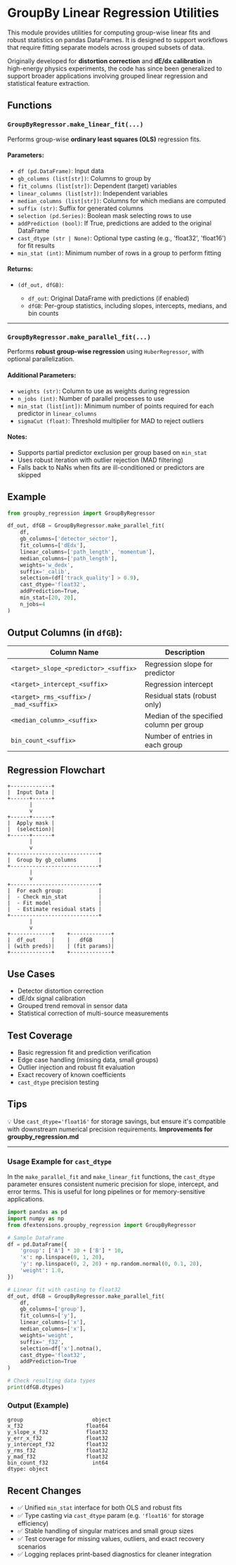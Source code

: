 # GroupBy Linear Regression Utilities

This module provides utilities for computing group-wise linear fits and robust statistics on pandas DataFrames. It is designed to support workflows that require fitting separate models across grouped subsets of data.

Originally developed for **distortion correction** and **dE/dx calibration** in high-energy physics experiments, the code has since been generalized to support broader applications involving grouped linear regression and statistical feature extraction.

## Functions

### `GroupByRegressor.make_linear_fit(...)`

Performs group-wise **ordinary least squares (OLS)** regression fits.

#### Parameters:

* `df (pd.DataFrame)`: Input data
* `gb_columns (list[str])`: Columns to group by
* `fit_columns (list[str])`: Dependent (target) variables
* `linear_columns (list[str])`: Independent variables
* `median_columns (list[str])`: Columns for which medians are computed
* `suffix (str)`: Suffix for generated columns
* `selection (pd.Series)`: Boolean mask selecting rows to use
* `addPrediction (bool)`: If True, predictions are added to the original DataFrame
* `cast_dtype (str | None)`: Optional type casting (e.g., 'float32', 'float16') for fit results
* `min_stat (int)`: Minimum number of rows in a group to perform fitting

#### Returns:

* `(df_out, dfGB)`:

    * `df_out`: Original DataFrame with predictions (if enabled)
    * `dfGB`: Per-group statistics, including slopes, intercepts, medians, and bin counts

---

### `GroupByRegressor.make_parallel_fit(...)`

Performs **robust group-wise regression** using `HuberRegressor`, with optional parallelization.

#### Additional Parameters:

* `weights (str)`: Column to use as weights during regression
* `n_jobs (int)`: Number of parallel processes to use
* `min_stat (list[int])`: Minimum number of points required for each predictor in `linear_columns`
* `sigmaCut (float)`: Threshold multiplier for MAD to reject outliers

#### Notes:

* Supports partial predictor exclusion per group based on `min_stat`
* Uses robust iteration with outlier rejection (MAD filtering)
* Falls back to NaNs when fits are ill-conditioned or predictors are skipped

## Example

```python
from groupby_regression import GroupByRegressor

df_out, dfGB = GroupByRegressor.make_parallel_fit(
    df,
    gb_columns=['detector_sector'],
    fit_columns=['dEdx'],
    linear_columns=['path_length', 'momentum'],
    median_columns=['path_length'],
    weights='w_dedx',
    suffix='_calib',
    selection=(df['track_quality'] > 0.9),
    cast_dtype='float32',
    addPrediction=True,
    min_stat=[20, 20],
    n_jobs=4
)
```

## Output Columns (in `dfGB`):

| Column Name                               | Description                              |
| ----------------------------------------- | ---------------------------------------- |
| `<target>_slope_<predictor>_<suffix>`     | Regression slope for predictor           |
| `<target>_intercept_<suffix>`             | Regression intercept                     |
| `<target>_rms_<suffix>` / `_mad_<suffix>` | Residual stats (robust only)             |
| `<median_column>_<suffix>`                | Median of the specified column per group |
| `bin_count_<suffix>`                      | Number of entries in each group          |

## Regression Flowchart

```text
+-------------+
|  Input Data |
+------+------+
       |
       v
+------+------+
|  Apply mask |
|  (selection)|
+------+------+
       |
       v
+----------------------------+
|  Group by gb_columns       |
+----------------------------+
       |
       v
+----------------------------+
|  For each group:           |
|  - Check min_stat          |
|  - Fit model               |
|  - Estimate residual stats |
+----------------------------+
       |
       v
+-------------+    +-------------+
|  df_out     |    |   dfGB      |
| (with preds)|    | (fit params)|
+-------------+    +-------------+
```

## Use Cases

* Detector distortion correction
* dE/dx signal calibration
* Grouped trend removal in sensor data
* Statistical correction of multi-source measurements

## Test Coverage

* Basic regression fit and prediction verification
* Edge case handling (missing data, small groups)
* Outlier injection and robust fit evaluation
* Exact recovery of known coefficients
* `cast_dtype` precision testing

## Tips

💡 Use `cast_dtype='float16'` for storage savings, but ensure it's compatible with downstream numerical precision requirements.
**Improvements for groupby\_regression.md**

---

### Usage Example for `cast_dtype`

In the `make_parallel_fit` and `make_linear_fit` functions, the `cast_dtype` parameter ensures consistent numeric precision for slope, intercept, and error terms. This is useful for long pipelines or for memory-sensitive applications.

```python
import pandas as pd
import numpy as np
from dfextensions.groupby_regression import GroupByRegressor

# Sample DataFrame
df = pd.DataFrame({
    'group': ['A'] * 10 + ['B'] * 10,
    'x': np.linspace(0, 1, 20),
    'y': np.linspace(0, 2, 20) + np.random.normal(0, 0.1, 20),
    'weight': 1.0,
})

# Linear fit with casting to float32
df_out, dfGB = GroupByRegressor.make_parallel_fit(
    df,
    gb_columns=['group'],
    fit_columns=['y'],
    linear_columns=['x'],
    median_columns=['x'],
    weights='weight',
    suffix='_f32',
    selection=df['x'].notna(),
    cast_dtype='float32',
    addPrediction=True
)

# Check resulting data types
print(dfGB.dtypes)
```

### Output (Example)

```
group                      object
x_f32                    float64
y_slope_x_f32            float32
y_err_x_f32              float32
y_intercept_f32          float32
y_rms_f32                float32
y_mad_f32                float32
bin_count_f32              int64
dtype: object
```



## Recent Changes

* ✅ Unified `min_stat` interface for both OLS and robust fits
* ✅ Type casting via `cast_dtype` param (e.g. `'float16'` for storage efficiency)
* ✅ Stable handling of singular matrices and small group sizes
* ✅ Test coverage for missing values, outliers, and exact recovery scenarios
* ✅ Logging replaces print-based diagnostics for cleaner integration
